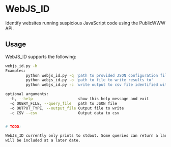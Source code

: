 # WebJS_ID

Identify websites running suspicious JavaScript code using the PublicWWW API.

## Usage

WebJS_ID supports the following:

```bash
webjs_id.py -h
Examples:
         python webjs_id.py -q 'path to provided JSON configuration file'
         python webjs_id.py -o 'path to file to write results to'
         python webjs_id.py -c 'write output to csv file identified with -o option'

optional arguments:
  -h, --help                    show this help message and exit
  -q QUERY_FILE, --query_file   path to JSON file
  -o OUTPUT_TYPE, --output_file Output file to write
  -c CSV --csv                  Output data to csv


# TODO:

WebJS_ID currently only prints to stdout. Some queries can return a large amount of results, funcitionality for writing to a csv file, or regular text file
will be included at a later date.
